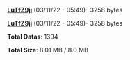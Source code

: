 [**LuTfZ9ji**](/data/LuTfZ9ji.txt) (03/11/22 - 05:49)- 3258 bytes

[**LuTfZ9ji**](/data/LuTfZ9ji.txt) (03/11/22 - 05:49)- 3258 bytes

**Total Datas**: 1394

**Total Size**: 8.01 MB / 8.0 MB
